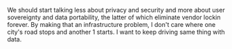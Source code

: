 We should start talking less about privacy and security and more about user sovereignty and data portability, the latter of which eliminate vendor lockin forever. By making that an infrastructure problem, I don't care where one city's road stops and another 1 starts. I want to keep driving same thing with data.